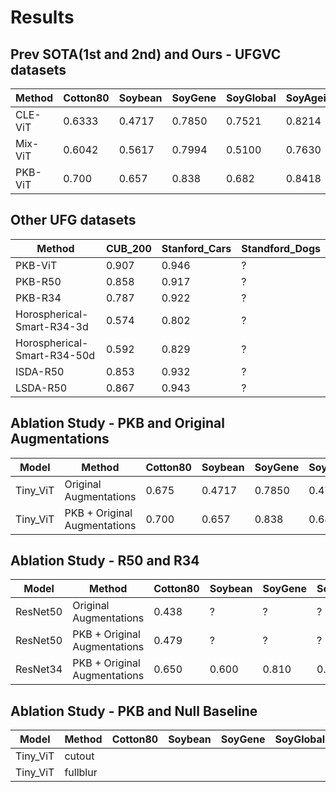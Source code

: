 # Results

## Prev SOTA(1st and 2nd) and Ours - UFGVC datasets

| Method | Cotton80 | Soybean | SoyGene | SoyGlobal | SoyAgeing |
|--------|-----|------|----------|---------|---------|
| CLE-ViT | 0.6333 | 0.4717 | 0.7850 | 0.7521 | 0.8214 |
| Mix-ViT | 0.6042 | 0.5617 | 0.7994| 0.5100 | 0.7630 |
| PKB-ViT | 0.700 | 0.657 | 0.838 | 0.682 | 0.8418 |

## Other UFG datasets

| Method | CUB_200 | Stanford_Cars | Standford_Dogs |
|--------|---------|---------------|----------------|
| PKB-ViT | 0.907 | 0.946 | ? |
| PKB-R50 | 0.858 | 0.917 | ? |
| PKB-R34 | 0.787 | 0.922 | ? |
| Horospherical-Smart-R34-3d | 0.574 | 0.802 | ? |
| Horospherical-Smart-R34-50d | 0.592 | 0.829 | ? |
| ISDA-R50 | 0.853 | 0.932 | ? |
| LSDA-R50 | 0.867 | 0.943 | ? |

## Ablation Study - PKB and Original Augmentations

| Model | Method | Cotton80 | Soybean | SoyGene | SoyGlobal | SoyAgeing | CUB_200 | Stanford_Cars |
|-------|--------|----------|---------|---------|-----------|-----------|---------|---------------|
| Tiny_ViT | Original Augmentations | 0.675 | 0.4717 | 0.7850 | 0.478 | 0.792 | 0.896 | 0.945 |
| Tiny_ViT | PKB + Original Augmentations | 0.700 | 0.657 | 0.838 | 0.682 | 0.8418 | 0.907 | 0.946 |

## Ablation Study - R50 and R34

| Model | Method | Cotton80 | Soybean | SoyGene | SoyGlobal | SoyAgeing | CUB_200 | Stanford_Cars |
|-------|--------|----------|---------|---------|-----------|-----------|---------|---------------|
| ResNet50 | Original Augmentations | 0.438 | ? | ? | ? | ? | ? | ? |
| ResNet50 | PKB + Original Augmentations | 0.479 | ? | ? | ? | ? | ? | ? |
| ResNet34 | PKB + Original Augmentations | 0.650 | 0.600 | 0.810 | 0.650 | 0.820 | 0.787 | 0.922 |

## Ablation Study - PKB and Null Baseline

| Model | Method | Cotton80 | Soybean | SoyGene | SoyGlobal | SoyAgeing | CUB_200 | Stanford_Cars |
|-------|--------|----------|---------|---------|-----------|-----------|---------|---------------|
| Tiny_ViT | cutout |
| Tiny_ViT | fullblur |